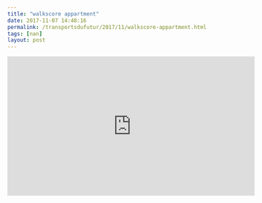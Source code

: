```yaml
---
title: "walkscore appartment"
date: 2017-11-07 14:48:16
permalink: /transportsdufutur/2017/11/walkscore-appartment.html
tags: [nan]
layout: post
---
```


<iframe width="560" height="315" src="https://www.youtube.com/embed/d1AQR32w-rQ" frameborder="0" allowfullscreen></iframe>
